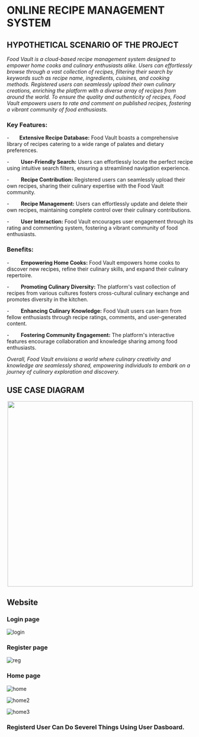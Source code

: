 
# ONLINE RECIPE MANAGEMENT SYSTEM

 
## HYPOTHETICAL SCENARIO OF THE PROJECT


*Food Vault is a cloud-based recipe management system designed to empower home cooks and culinary enthusiasts alike. Users can effortlessly browse through a vast collection of recipes, filtering their search by keywords such as recipe name, ingredients, cuisines, and cooking methods. Registered users can seamlessly upload their own culinary creations, enriching the platform with a diverse array of recipes from around the world. To ensure the quality and authenticity of recipes, Food Vault empowers users to rate and comment on published recipes, fostering a vibrant community of food enthusiasts.*

### Key Features:

-       **Extensive Recipe Database:** Food Vault boasts a comprehensive library of recipes catering to a wide range of palates and dietary preferences.

-        **User-Friendly Search:** Users can effortlessly locate the perfect recipe using intuitive search filters, ensuring a streamlined navigation experience.

-        **Recipe Contribution:** Registered users can seamlessly upload their own recipes, sharing their culinary expertise with the Food Vault community.

-        **Recipe Management:** Users can effortlessly update and delete their own recipes, maintaining complete control over their culinary contributions.

-        **User Interaction:** Food Vault encourages user engagement through its rating and commenting system, fostering a vibrant community of food enthusiasts.

### Benefits:

-        **Empowering Home Cooks:** Food Vault empowers home cooks to discover new recipes, refine their culinary skills, and expand their culinary repertoire.

-        **Promoting Culinary Diversity:** The platform's vast collection of recipes from various cultures fosters cross-cultural culinary exchange and promotes diversity in the kitchen.

-        **Enhancing Culinary Knowledge:** Food Vault users can learn from fellow enthusiasts through recipe ratings, comments, and user-generated content.

-        **Fostering Community Engagement:** The platform's interactive features encourage collaboration and knowledge sharing among food enthusiasts.



*Overall, Food Vault envisions a world where culinary creativity and knowledge are seamlessly shared, empowering individuals to embark on a journey of culinary exploration and discovery.*


## USE CASE DIAGRAM


<p align="center">
  <img src="https://github.com/Shiranakther/Online-Recipie-Management-System/assets/127624730/e9d88f90-e483-4b1f-b3ec-93fb1f76eff8"  width="500" height="500">
</p>

## Website

### Login page 

![login](https://github.com/Shiranakther/Online-Recipe-Management-System/assets/127624730/2a356187-43a1-4c02-9003-cd7cc656749a)


### Register page 

![reg](https://github.com/Shiranakther/Online-Recipe-Management-System/assets/127624730/0cb571eb-7195-48f9-82b9-3bc4384d1f9b)

### Home page 
![home](https://github.com/Shiranakther/Online-Recipe-Management-System/assets/127624730/3ab59f5c-e024-4ca7-85a4-c0f91222cc26)

![home2](https://github.com/Shiranakther/Online-Recipe-Management-System/assets/127624730/025a2f21-f283-4f9b-980b-306de84f886f)

![home3](https://github.com/Shiranakther/Online-Recipe-Management-System/assets/127624730/16e6b43b-b52f-4028-abd4-302c3cbef090)

### Registerd User Can Do Severel Things Using User Dasboard. 




